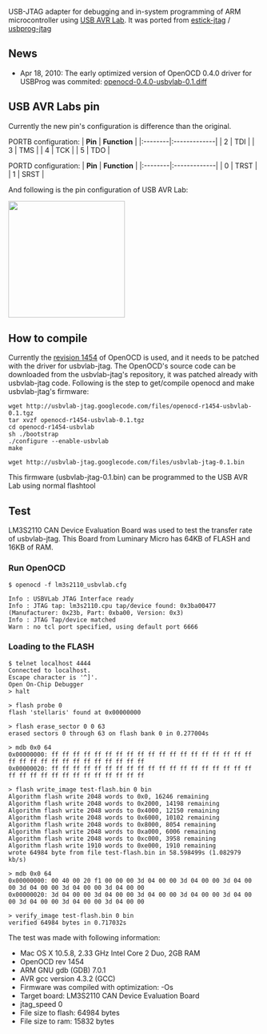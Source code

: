 USB-JTAG adapter for debugging and in-system programming of ARM microcontroller using
<a href='http://wiki.ullihome.de/index.php/USBAVR-ISP/de'>USB AVR Lab</a>. It was ported from <a href='http://code.google.com/p/estick-jtag'>estick-jtag</a> / <a href='http://code.google.com/p/usbprog-jtag'>usbprog-jtag</a>

## News ##
  * Apr 18, 2010: The early optimized version of OpenOCD 0.4.0 driver for USBProg was commited: <a href='http://usbvlab-jtag.googlecode.com/files/openocd-0.4.0-usbvlab-0.1.diff'>openocd-0.4.0-usbvlab-0.1.diff</a>

## USB AVR Labs pin ##
Currently the new pin's configuration is difference than the original.

PORTB configuration:
| **Pin** | **Function** |
|:--------|:-------------|
| 2 | TDI |
| 3 | TMS |
| 4 | TCK |
| 5 | TDO |

PORTD configuration:
| **Pin** | **Function** |
|:--------|:-------------|
| 0 | TRST |
| 1 | SRST |

And following is the pin configuration of USB AVR Lab:

<a href='http://usbvlab-jtag.googlecode.com/svn/wiki/images/USBVLab-pin.png'>
<img src='http://usbvlab-jtag.googlecode.com/svn/wiki/images/USBVLab-pin.png' width='233' />
</a>

## How to compile ##
Currently the [revision 1454](https://code.google.com/p/usbvlab-jtag/source/detail?r=1454) of OpenOCD is used, and it needs to be patched with
the driver for usbvlab-jtag. The OpenOCD's source code
can be downloaded from the usbvlab-jtag's repository, it was patched already with usbvlab-jtag code. Following is the step to get/compile
openocd and make usbvlab-jtag's firmware:
```
wget http://usbvlab-jtag.googlecode.com/files/openocd-r1454-usbvlab-0.1.tgz
tar xvzf openocd-r1454-usbvlab-0.1.tgz
cd openocd-r1454-usbvlab
sh ./bootstrap
./configure --enable-usbvlab
make
```

```
wget http://usbvlab-jtag.googlecode.com/files/usbvlab-jtag-0.1.bin
```

This firmware (usbvlab-jtag-0.1.bin) can be programmed to the USB AVR Lab using normal flashtool

## Test ##
LM3S2110 CAN Device Evaluation Board was used to test the transfer rate
of usbvlab-jtag. This Board from Luminary Micro has 64KB of FLASH and 16KB of RAM.

### Run OpenOCD ###
```
$ openocd -f lm3s2110_usbvlab.cfg

Info : USBVLab JTAG Interface ready
Info : JTAG tap: lm3s2110.cpu tap/device found: 0x3ba00477 (Manufacturer: 0x23b, Part: 0xba00, Version: 0x3)
Info : JTAG Tap/device matched
Warn : no tcl port specified, using default port 6666
```

### Loading to the FLASH ###
```
$ telnet localhost 4444
Connected to localhost.
Escape character is '^]'.
Open On-Chip Debugger
> halt

> flash probe 0
flash 'stellaris' found at 0x00000000

> flash erase_sector 0 0 63
erased sectors 0 through 63 on flash bank 0 in 0.277004s

> mdb 0x0 64
0x00000000: ff ff ff ff ff ff ff ff ff ff ff ff ff ff ff ff ff ff ff ff ff ff ff ff ff ff ff ff ff ff ff ff 
0x00000020: ff ff ff ff ff ff ff ff ff ff ff ff ff ff ff ff ff ff ff ff ff ff ff ff ff ff ff ff ff ff ff ff 

> flash write_image test-flash.bin 0 bin    
Algorithm flash write 2048 words to 0x0, 16246 remaining
Algorithm flash write 2048 words to 0x2000, 14198 remaining
Algorithm flash write 2048 words to 0x4000, 12150 remaining
Algorithm flash write 2048 words to 0x6000, 10102 remaining
Algorithm flash write 2048 words to 0x8000, 8054 remaining
Algorithm flash write 2048 words to 0xa000, 6006 remaining
Algorithm flash write 2048 words to 0xc000, 3958 remaining
Algorithm flash write 1910 words to 0xe000, 1910 remaining
wrote 64984 byte from file test-flash.bin in 58.598499s (1.082979 kb/s)

> mdb 0x0 64                                      
0x00000000: 00 40 00 20 f1 00 00 00 3d 04 00 00 3d 04 00 00 3d 04 00 00 3d 04 00 00 3d 04 00 00 3d 04 00 00 
0x00000020: 3d 04 00 00 3d 04 00 00 3d 04 00 00 3d 04 00 00 3d 04 00 00 3d 04 00 00 3d 04 00 00 3d 04 00 00 
    
> verify_image test-flash.bin 0 bin
verified 64984 bytes in 0.717032s

```


The test was made with following information:
  * Mac OS X 10.5.8, 2.33 GHz Intel Core 2 Duo, 2GB RAM
  * OpenOCD rev 1454
  * ARM GNU gdb (GDB) 7.0.1
  * AVR gcc version 4.3.2 (GCC)
  * Firmware was compiled with optimization: -Os
  * Target board: LM3S2110 CAN Device Evaluation Board
  * jtag\_speed 0
  * File size to flash: 64984 bytes
  * File size to ram: 15832 bytes